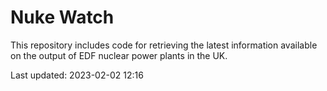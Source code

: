 # Nuke Watch

This repository includes code for retrieving the latest information available on the output of EDF nuclear power plants in the UK.

Last updated: 2023-02-02 12:16